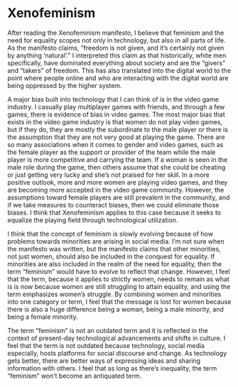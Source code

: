 # Xenofeminism 

After reading the Xenofeminism manifesto, I believe that feminism and the need for equality scopes not only in technology, but also in all parts of life. As the manifesto claims, “freedom is not given, and it’s certainly not given by anything ‘natural’.” I interpreted this claim as that historically, white men specifically, have dominated everything about society and are the “givers” and “takers” of freedom. This has also translated into the digital world to the point where people online and who are interacting with the digital world are being oppressed by the higher system. 


A major bias built into technology that I can think of is in the video game industry. I casually play multiplayer games with friends, and through a few games, there is evidence of bias in video games. The most major bias that exists in the video game industry is that women do not play video games, but if they do, they are mostly the subordinate to the male player or there is the assumption that they are not very good at playing the game. There are so many associations when it comes to gender and video games, such as the female player as the support or provider of the team while the male player is more competitive and carrying the team. If a woman is seen in the male role during the game, then others assume that she could be cheating or just getting very lucky and she’s not praised for her skill. In a more positive outlook, more and more women are playing video games, and they are becoming more accepted in the video game community.  However, the assumptions toward female players are still prevalent in the community, and if we take measures to counteract biases, then we could eliminate those biases. I think that Xenofeminism applies to this case because it seeks to equalize the playing field through technological utilization. 

I think that the concept of feminism is slowly evolving because of how problems towards minorities are arising in social media. I’m not sure when the manifesto was written, but the manifesto claims that other minorities, not just women, should also be included in the conquest for equality. If minorities are also included in the realm of the need for equality, then the term “feminism” would have to evolve to reflect that change. However, I feel that the term, because it applies to strictly women, needs to remain as what is is now because women are still struggling to attain equality, and using the term emphasizes women’s struggle. By combining women and minorities into one category or term, I feel that the message is lost for women because there is also a huge difference being a woman, being a male minority, and being a female minority. 

The term “feminism” is not an outdated term and it is reflected in the context of present-day technological advancements and shifts in culture. I feel that the term is not outdated because technology, social media especially, hosts platforms for social discourse and change. As technology gets better, there are better ways of expressing ideas and sharing information with others. I feel that as long as there’s inequality, the term “feminism” won’t become an antiquated term. 
